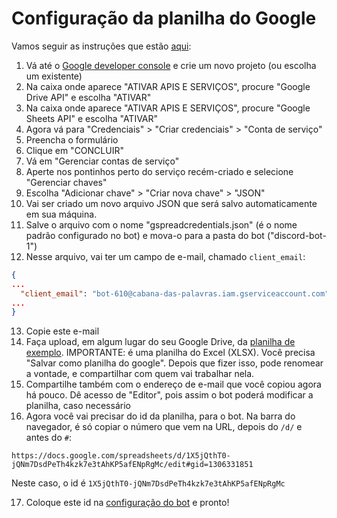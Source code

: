 # Configuração da planilha do Google

Vamos seguir as instruções que estão [aqui](https://docs.gspread.org/en/latest/oauth2.html):

1. Vá até o [Google developer console](https://console.developers.google.com/) e crie um novo projeto (ou escolha um existente)
2. Na caixa onde aparece "ATIVAR APIS E SERVIÇOS", procure "Google Drive API" e escolha "ATIVAR"
3. Na caixa onde aparece "ATIVAR APIS E SERVIÇOS", procure "Google Sheets API" e escolha "ATIVAR"
4. Agora vá para "Credenciais" > "Criar credenciais" > "Conta de serviço"
5. Preencha o formulário
6. Clique em "CONCLUIR"
7. Vá em "Gerenciar contas de serviço"
8. Aperte nos pontinhos perto do serviço recém-criado e selecione "Gerenciar chaves"
9. Escolha "Adicionar chave" > "Criar nova chave" > "JSON"
10. Vai ser criado um novo arquivo JSON que será salvo automaticamente em sua máquina.
11. Salve o arquivo com o nome "gspreadcredentials.json" (é o nome padrão configurado no bot) e mova-o para a pasta do bot ("discord-bot-1")
12. Nesse arquivo, vai ter um campo de e-mail, chamado `client_email`:

```json
{
...
  "client_email": "bot-610@cabana-das-palavras.iam.gserviceaccount.com",
...
}
```
13. Copie este e-mail
14. Faça upload, em algum lugar do seu Google Drive, da [planilha de exemplo](./planilhaExemplo/planilhaTeste.xlsx). IMPORTANTE: é uma planilha do Excel (XLSX). Você precisa "Salvar como planilha do google". Depois que fizer isso, pode renomear a vontade, e compartilhar com quem vai trabalhar nela.
15. Compartilhe também com o endereço de e-mail que você copiou agora há pouco. Dê acesso de "Editor", pois assim o bot poderá modificar a planilha, caso necessário
16. Agora você vai precisar do id da planilha, para o bot. Na barra do navegador, é só copiar o número que vem na URL, depois do `/d/` e antes do `#`:

`https://docs.google.com/spreadsheets/d/1X5jQthT0-jQNm7DsdPeTh4kzk7e3tAhKP5afENpRgMc/edit#gid=1306331851`

Neste caso, o id é `1X5jQthT0-jQNm7DsdPeTh4kzk7e3tAhKP5afENpRgMc`

17. Coloque este id na [configuração do bot](./configuracaoBotDiscord.md) e pronto!